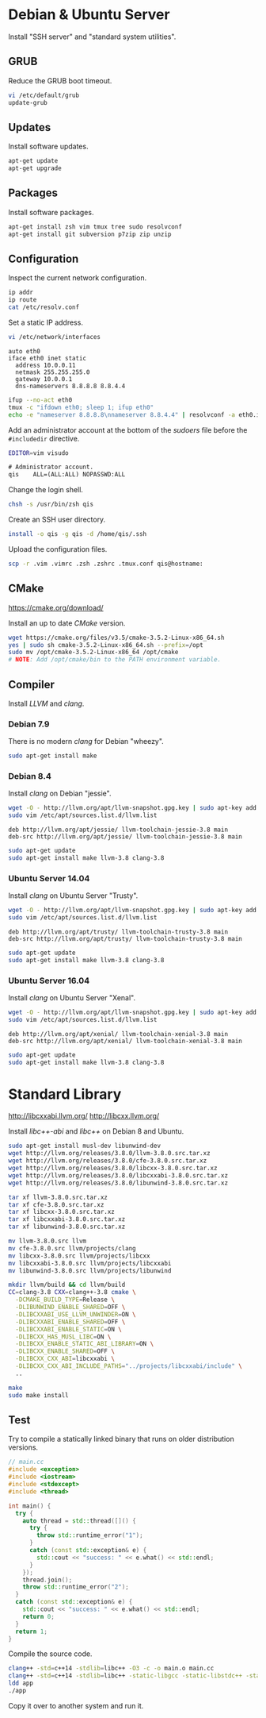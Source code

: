 # Debian & Ubuntu Server
Install "SSH server" and "standard system utilities".


## GRUB
Reduce the GRUB boot timeout.

```sh
vi /etc/default/grub
update-grub
```


## Updates
Install software updates.

```sh
apt-get update
apt-get upgrade
```


## Packages
Install software packages.

```sh
apt-get install zsh vim tmux tree sudo resolvconf
apt-get install git subversion p7zip zip unzip
```


## Configuration
Inspect the current network configuration.

```sh
ip addr
ip route
cat /etc/resolv.conf
```

Set a static IP address.

```sh
vi /etc/network/interfaces
```

```
auto eth0
iface eth0 inet static
  address 10.0.0.11
  netmask 255.255.255.0
  gateway 10.0.0.1
  dns-nameservers 8.8.8.8 8.8.4.4
```

```sh
ifup --no-act eth0
tmux -c "ifdown eth0; sleep 1; ifup eth0"
echo -e "nameserver 8.8.8.8\nnameserver 8.8.4.4" | resolvconf -a eth0.inet  # Only on Debian 7.9 and older.
```

Add an administrator account at the bottom of the *sudoers* file before the `#includedir` directive.

```sh
EDITOR=vim visudo
```

```diff
# Administrator account.
qis    ALL=(ALL:ALL) NOPASSWD:ALL
```

Change the login shell.

```sh
chsh -s /usr/bin/zsh qis
```

Create an SSH user directory.

```sh
install -o qis -g qis -d /home/qis/.ssh
```

Upload the configuration files.

```sh
scp -r .vim .vimrc .zsh .zshrc .tmux.conf qis@hostname:
```


## CMake
<https://cmake.org/download/>

Install an up to date *CMake* version.

```sh
wget https://cmake.org/files/v3.5/cmake-3.5.2-Linux-x86_64.sh
yes | sudo sh cmake-3.5.2-Linux-x86_64.sh --prefix=/opt
sudo mv /opt/cmake-3.5.2-Linux-x86_64 /opt/cmake
# NOTE: Add /opt/cmake/bin to the PATH environment variable.
```


## Compiler
Install *LLVM* and *clang*.

### Debian 7.9
There is no modern *clang* for Debian "wheezy".

```sh
sudo apt-get install make
```

### Debian 8.4
Install *clang* on Debian "jessie".

```sh
wget -O - http://llvm.org/apt/llvm-snapshot.gpg.key | sudo apt-key add -
sudo vim /etc/apt/sources.list.d/llvm.list
```

```
deb http://llvm.org/apt/jessie/ llvm-toolchain-jessie-3.8 main
deb-src http://llvm.org/apt/jessie/ llvm-toolchain-jessie-3.8 main
```

```sh
sudo apt-get update
sudo apt-get install make llvm-3.8 clang-3.8
```

### Ubuntu Server 14.04
Install *clang* on Ubuntu Server "Trusty".

```sh
wget -O - http://llvm.org/apt/llvm-snapshot.gpg.key | sudo apt-key add -
sudo vim /etc/apt/sources.list.d/llvm.list
```

```
deb http://llvm.org/apt/trusty/ llvm-toolchain-trusty-3.8 main
deb-src http://llvm.org/apt/trusty/ llvm-toolchain-trusty-3.8 main
```

```sh
sudo apt-get update
sudo apt-get install make llvm-3.8 clang-3.8
```

### Ubuntu Server 16.04
Install *clang* on Ubuntu Server "Xenal".

```sh
wget -O - http://llvm.org/apt/llvm-snapshot.gpg.key | sudo apt-key add -
sudo vim /etc/apt/sources.list.d/llvm.list
```

```
deb http://llvm.org/apt/xenial/ llvm-toolchain-xenial-3.8 main
deb-src http://llvm.org/apt/xenial/ llvm-toolchain-xenial-3.8 main
```

```sh
sudo apt-get update
sudo apt-get install make llvm-3.8 clang-3.8
```


# Standard Library
<http://libcxxabi.llvm.org/>
<http://libcxx.llvm.org/>

Install *libc++-abi* and *libc++* on Debian 8 and Ubuntu.

```sh
sudo apt-get install musl-dev libunwind-dev
wget http://llvm.org/releases/3.8.0/llvm-3.8.0.src.tar.xz
wget http://llvm.org/releases/3.8.0/cfe-3.8.0.src.tar.xz
wget http://llvm.org/releases/3.8.0/libcxx-3.8.0.src.tar.xz
wget http://llvm.org/releases/3.8.0/libcxxabi-3.8.0.src.tar.xz
wget http://llvm.org/releases/3.8.0/libunwind-3.8.0.src.tar.xz

tar xf llvm-3.8.0.src.tar.xz
tar xf cfe-3.8.0.src.tar.xz
tar xf libcxx-3.8.0.src.tar.xz
tar xf libcxxabi-3.8.0.src.tar.xz
tar xf libunwind-3.8.0.src.tar.xz

mv llvm-3.8.0.src llvm
mv cfe-3.8.0.src llvm/projects/clang
mv libcxx-3.8.0.src llvm/projects/libcxx
mv libcxxabi-3.8.0.src llvm/projects/libcxxabi
mv libunwind-3.8.0.src llvm/projects/libunwind

mkdir llvm/build && cd llvm/build
CC=clang-3.8 CXX=clang++-3.8 cmake \
  -DCMAKE_BUILD_TYPE=Release \
  -DLIBUNWIND_ENABLE_SHARED=OFF \
  -DLIBCXXABI_USE_LLVM_UNWINDER=ON \
  -DLIBCXXABI_ENABLE_SHARED=OFF \
  -DLIBCXXABI_ENABLE_STATIC=ON \
  -DLIBCXX_HAS_MUSL_LIBC=ON \
  -DLIBCXX_ENABLE_STATIC_ABI_LIBRARY=ON \
  -DLIBCXX_ENABLE_SHARED=OFF \
  -DLIBCXX_CXX_ABI=libcxxabi \
  -DLIBCXX_CXX_ABI_INCLUDE_PATHS="../projects/libcxxabi/include" \
  ..

make
sudo make install
```


## Test
Try to compile a statically linked binary that runs on older distribution versions.

```cpp
// main.cc
#include <exception>
#include <iostream>
#include <stdexcept>
#include <thread>

int main() {
  try {
    auto thread = std::thread([]() {
      try {
        throw std::runtime_error("1");
      }
      catch (const std::exception& e) {
        std::cout << "success: " << e.what() << std::endl;
      }
    });
    thread.join();
    throw std::runtime_error("2");
  }
  catch (const std::exception& e) {
    std::cout << "success: " << e.what() << std::endl;
    return 0;
  }
  return 1;
}
```

Compile the source code.

```sh
clang++ -std=c++14 -stdlib=libc++ -O3 -c -o main.o main.cc
clang++ -std=c++14 -stdlib=libc++ -static-libgcc -static-libstdc++ -static -pthread -o app main.o
ldd app
./app
```

Copy it over to another system and run it.
